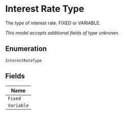 
# Interest Rate Type

The type of interest rate. FIXED or VARIABLE.

*This model accepts additional fields of type unknown.*

## Enumeration

`InterestRateType`

## Fields

| Name |
|  --- |
| `Fixed` |
| `Variable` |

